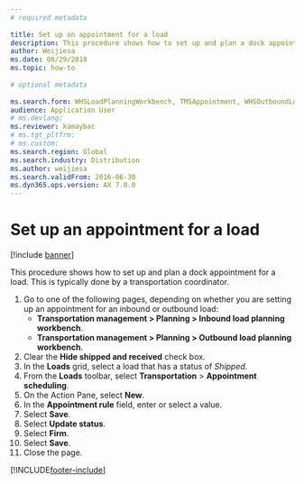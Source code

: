 ```yaml
--- 
# required metadata 
 
title: Set up an appointment for a load
description: This procedure shows how to set up and plan a dock appointment for a load. 
author: Weijiesa
ms.date: 08/29/2018
ms.topic: how-to 
 
# optional metadata 
 
ms.search.form: WHSLoadPlanningWorkbench, TMSAppointment, WHSOutboundLoadPlanningWorkbench, WHSInboundLoadPlanningWorkbench
audience: Application User 
# ms.devlang:  
ms.reviewer: kamaybac
# ms.tgt_pltfrm:  
# ms.custom:  
ms.search.region: Global
ms.search.industry: Distribution
ms.author: weijiesa
ms.search.validFrom: 2016-06-30 
ms.dyn365.ops.version: AX 7.0.0 
---
```

# Set up an appointment for a load

[!include [banner](../../includes/banner.md)]

This procedure shows how to set up and plan a dock appointment for a load. This is typically done by a transportation coordinator.

1. Go to one of the following pages, depending on whether you are setting up an appointment for an inbound or outbound load:
    - **Transportation management > Planning > Inbound load planning workbench**.
    - **Transportation management > Planning > Outbound load planning workbench**.
1. Clear the **Hide shipped and received** check box.
1. In the **Loads** grid, select a load that has a status of *Shipped*.
1. From the **Loads** toolbar, select **Transportation**  \> **Appointment scheduling**.
1. On the Action Pane, select **New**.
1. In the **Appointment rule** field, enter or select a value.
1. Select **Save**.
1. Select **Update status**.
1. Select **Firm**.
1. Select **Save**.
1. Close the page.

[!INCLUDE[footer-include](../../../includes/footer-banner.md)]